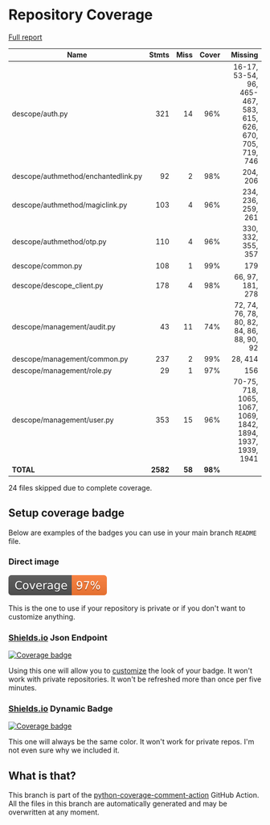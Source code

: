 # Repository Coverage

[Full report](https://htmlpreview.github.io/?https://github.com/descope/python-sdk/blob/python-coverage-comment-action-data/htmlcov/index.html)

| Name                                |    Stmts |     Miss |   Cover |   Missing |
|------------------------------------ | -------: | -------: | ------: | --------: |
| descope/auth.py                     |      321 |       14 |     96% |16-17, 53-54, 96, 465-467, 583, 615, 626, 670, 705, 719, 746 |
| descope/authmethod/enchantedlink.py |       92 |        2 |     98% |  204, 206 |
| descope/authmethod/magiclink.py     |      103 |        4 |     96% |234, 236, 259, 261 |
| descope/authmethod/otp.py           |      110 |        4 |     96% |330, 332, 355, 357 |
| descope/common.py                   |      108 |        1 |     99% |       179 |
| descope/descope\_client.py          |      178 |        4 |     98% |66, 97, 181, 278 |
| descope/management/audit.py         |       43 |       11 |     74% |72, 74, 76, 78, 80, 82, 84, 86, 88, 90, 92 |
| descope/management/common.py        |      237 |        2 |     99% |   28, 414 |
| descope/management/role.py          |       29 |        1 |     97% |       156 |
| descope/management/user.py          |      353 |       15 |     96% |70-75, 718, 1065, 1067, 1069, 1842, 1894, 1937, 1939, 1941 |
|                           **TOTAL** | **2582** |   **58** | **98%** |           |

24 files skipped due to complete coverage.


## Setup coverage badge

Below are examples of the badges you can use in your main branch `README` file.

### Direct image

[![Coverage badge](https://raw.githubusercontent.com/descope/python-sdk/python-coverage-comment-action-data/badge.svg)](https://htmlpreview.github.io/?https://github.com/descope/python-sdk/blob/python-coverage-comment-action-data/htmlcov/index.html)

This is the one to use if your repository is private or if you don't want to customize anything.

### [Shields.io](https://shields.io) Json Endpoint

[![Coverage badge](https://img.shields.io/endpoint?url=https://raw.githubusercontent.com/descope/python-sdk/python-coverage-comment-action-data/endpoint.json)](https://htmlpreview.github.io/?https://github.com/descope/python-sdk/blob/python-coverage-comment-action-data/htmlcov/index.html)

Using this one will allow you to [customize](https://shields.io/endpoint) the look of your badge.
It won't work with private repositories. It won't be refreshed more than once per five minutes.

### [Shields.io](https://shields.io) Dynamic Badge

[![Coverage badge](https://img.shields.io/badge/dynamic/json?color=brightgreen&label=coverage&query=%24.message&url=https%3A%2F%2Fraw.githubusercontent.com%2Fdescope%2Fpython-sdk%2Fpython-coverage-comment-action-data%2Fendpoint.json)](https://htmlpreview.github.io/?https://github.com/descope/python-sdk/blob/python-coverage-comment-action-data/htmlcov/index.html)

This one will always be the same color. It won't work for private repos. I'm not even sure why we included it.

## What is that?

This branch is part of the
[python-coverage-comment-action](https://github.com/marketplace/actions/python-coverage-comment)
GitHub Action. All the files in this branch are automatically generated and may be
overwritten at any moment.